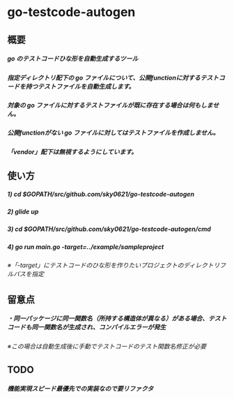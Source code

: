 # go-testcode-autogen

## 概要

##### go のテストコードひな形を自動生成するツール

##### 指定ディレクトリ配下の go ファイルについて、公開functionに対するテストコードを持つテストファイルを自動生成します。

##### 対象の go ファイルに対するテストファイルが既に存在する場合は何もしません。

##### 公開functionがない go ファイルに対してはテストファイルを作成しません。

##### 「vendor」配下は無視するようにしています。

## 使い方

##### 1) cd $GOPATH/src/github.com/sky0621/go-testcode-autogen

##### 2) glide up

##### 3) cd $GOPATH/src/github.com/sky0621/go-testcode-autogen/cmd

##### 4) go run main.go -target=../example/sampleproject

###### ※「-target」にテストコードのひな形を作りたいプロジェクトのディレクトリフルパスを指定

## 留意点

##### ・同一パッケージに同一関数名（所持する構造体が異なる）がある場合、テストコードも同一関数名が生成され、コンパイルエラーが発生

###### ※この場合は自動生成後に手動でテストコードのテスト関数名修正が必要

## TODO
 
##### 機能実現スピード最優先での実装なので要リファクタ
